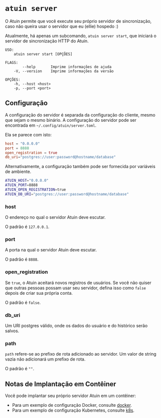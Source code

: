 # `atuin server`

O Atuin permite que você execute seu próprio servidor de sincronização, caso não queira usar o servidor que eu (ellie) hospedo :)

Atualmente, há apenas um subcomando, `atuin server start`, que iniciará o servidor de sincronização HTTP do Atuin.

```
USO:
    atuin server start [OPÇÕES]

FLAGS:
        --help       Imprime informações de ajuda
    -V, --version    Imprime informações da versão

OPÇÕES:
    -h, --host <host>
    -p, --port <port>
```

## Configuração

A configuração do servidor é separada da configuração do cliente, mesmo que sejam o mesmo binário. A configuração do servidor pode ser encontrada em `~/.config/atuin/server.toml`.

Ela se parece com isto:

```toml
host = "0.0.0.0"
port = 8888
open_registration = true
db_uri="postgres://user:password@hostname/database"
```

Alternativamente, a configuração também pode ser fornecida por variáveis de ambiente.

```sh
ATUIN_HOST="0.0.0.0"
ATUIN_PORT=8888
ATUIN_OPEN_REGISTRATION=true
ATUIN_DB_URI="postgres://user:password@hostname/database"
```

### host

O endereço no qual o servidor Atuin deve escutar.

O padrão é `127.0.0.1`.

### port

A porta na qual o servidor Atuin deve escutar.

O padrão é `8888`.

### open_registration

Se `true`, o Atuin aceitará novos registros de usuários. Se você não quiser que outras pessoas possam usar seu servidor, defina isso como `false` depois de criar sua própria conta.

O padrão é `false`.

### db_uri

Um URI postgres válido, onde os dados do usuário e do histórico serão salvos.

### path

`path` refere-se ao prefixo de rota adicionado ao servidor. Um valor de string vazia não adicionará um prefixo de rota.

O padrão é `""`.

## Notas de Implantação em Contêiner

Você pode implantar seu próprio servidor Atuin em um contêiner:

* Para um exemplo de configuração Docker, consulte [docker](docker.md).
* Para um exemplo de configuração Kubernetes, consulte [k8s](k8s.md).
